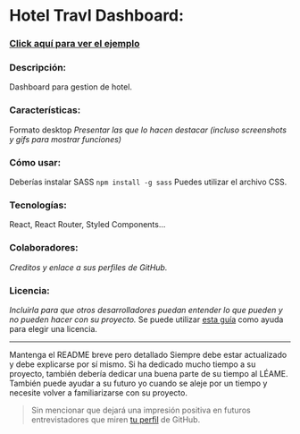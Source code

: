 # Hotel Travl Dashboard:

### [Click aquí para ver el ejemplo](https://gm-gith.github.io/sprint_02)

### Descripción:
Dashboard para gestion de hotel.

### Características:    
Formato desktop
*Presentar las que lo hacen destacar (incluso screenshots y gifs para mostrar funciones)*

### Cómo usar:          
Deberías instalar SASS `npm install -g sass` Puedes utilizar el archivo CSS.

### Tecnologías:        
React, React Router, Styled Components...

### Colaboradores:      
*Creditos y enlace a sus perfiles de GitHub.*

### Licencia:           
*Incluirla para que otros desarrolladores puedan entender lo que pueden y no pueden hacer con su proyecto.*
Se puede utilizar [esta guía](https://choosealicense.com/) como ayuda para elegir una licencia.


***

Mantenga el README breve pero detallado Siempre debe estar actualizado y debe explicarse por sí mismo. 
Si ha dedicado mucho tiempo a su proyecto, también debería dedicar una buena parte de su tiempo al LÉAME. 
También puede ayudar a su futuro yo cuando se aleje por un tiempo y necesite volver a familiarizarse con su proyecto. 
> Sin mencionar que dejará una impresión positiva en futuros entrevistadores que miren [tu perfil](https://github.com/GM-GitH) de GitHub.